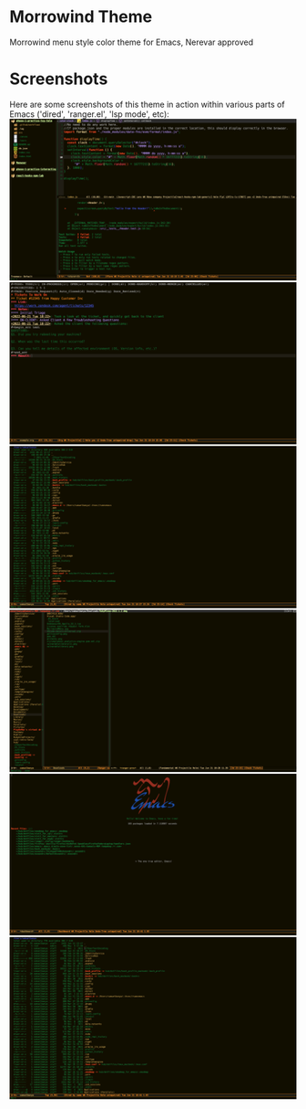 # Morrowind Theme
Morrowind menu style color theme for Emacs, Nerevar approved

# Screenshots
Here are some screenshots of this theme in action within various parts of Emacs ('dired', 'ranger.el', 'lsp mode', etc):
![Screenshot 1](https://github.com/SamuelBanya/morrowind-emacs-theme/blob/main/screenshots/Screenshot%201%20For%20Morrowind%20Theme.png "Screenshot 1")
![Screenshot 2](https://github.com/SamuelBanya/morrowind-emacs-theme/blob/main/screenshots/Screenshot%202%20For%20Morrowind%20Theme.png "Screenshot 2")
![Screenshot 3](https://github.com/SamuelBanya/morrowind-emacs-theme/blob/main/screenshots/Screenshot%203%20For%20Morrowind%20Theme.png "Screenshot 3")
![Screenshot 4](https://github.com/SamuelBanya/morrowind-emacs-theme/blob/main/screenshots/Screenshot%204%20For%20Morrowind%20Theme.png "Screenshot 4")
![Screenshot 5](https://github.com/SamuelBanya/morrowind-emacs-theme/blob/main/screenshots/Screenshot%205%20For%20Morrowind%20Theme.png "Screenshot 5")
![Screenshot 6](https://github.com/SamuelBanya/morrowind-emacs-theme/blob/main/screenshots/Screenshot%206%20For%20Morrowind%20Theme.png "Screenshot 6")
